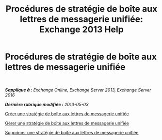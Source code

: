﻿---
title: 'Procédures de stratégie de boîte aux lettres de messagerie unifiée: Exchange 2013 Help'
TOCTitle: Procédures de stratégie de boîte aux lettres de messagerie unifiée
ms:assetid: 37db12de-109f-4e81-9e6a-effab2c2171d
ms:mtpsurl: https://technet.microsoft.com/fr-fr/library/JJ851061(v=EXCHG.150)
ms:contentKeyID: 50555372
ms.date: 05/23/2018
mtps_version: v=EXCHG.150
ms.translationtype: MT
---

# Procédures de stratégie de boîte aux lettres de messagerie unifiée

 

_**Sapplique à :** Exchange Online, Exchange Server 2013, Exchange Server 2016_

_**Dernière rubrique modifiée :** 2013-05-03_

[Créer une stratégie de boîte aux lettres de messagerie unifiée](create-a-um-mailbox-policy-exchange-2013-help.md)

[Gérer une stratégie de boîte aux lettres de messagerie unifiée](manage-a-um-mailbox-policy-exchange-2013-help.md)

[Supprimer une stratégie de boîte aux lettres de messagerie unifiée](delete-a-um-mailbox-policy-exchange-2013-help.md)


